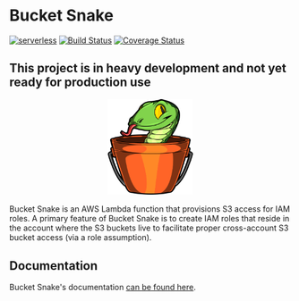 Bucket Snake
=======================
[![serverless](http://public.serverless.com/badges/v3.svg)](http://www.serverless.com) [![Build Status](https://travis-ci.org/Netflix-Skunkworks/bucketsnake.svg?branch=master)](https://travis-ci.org/Netflix-Skunkworks/bucketsnake) [![Coverage Status](https://coveralls.io/repos/github/Netflix-Skunkworks/bucketsnake/badge.svg)](https://coveralls.io/github/Netflix-Skunkworks/bucketsnake)

## This project is in heavy development and not yet ready for production use

<p align="center"><img src="website/static/img/logo.png" alt="logo" width="30%" height="30%" /></p>

Bucket Snake is an AWS Lambda function that provisions S3 access for IAM roles. A primary feature
of Bucket Snake is to create IAM roles that reside in the account where the S3 buckets live to facilitate
proper cross-account S3 bucket access (via a role assumption).

Documentation
-------------
Bucket Snake's documentation [can be found here](https://Netflix-Skunkworks.github.io/bucketsnake).
